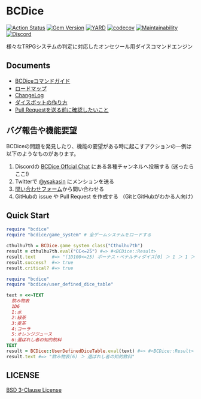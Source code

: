 # BCDice

[![Action Status](https://github.com/bcdice/BCDice/workflows/Test/badge.svg?branch=master)](https://github.com/bcdice/BCDice/actions)
[![Gem Version](https://badge.fury.io/rb/bcdice.svg)](https://badge.fury.io/rb/bcdice)
[![YARD](https://img.shields.io/badge/yard-docs-blue.svg)](https://yard.bcdice.org/)
[![codecov](https://codecov.io/gh/bcdice/BCDice/branch/master/graph/badge.svg)](https://codecov.io/gh/bcdice/BCDice)
[![Maintainability](https://api.codeclimate.com/v1/badges/15261694a7d758c4309f/maintainability)](https://codeclimate.com/github/bcdice/BCDice/maintainability)
[![Discord](https://img.shields.io/discord/597133335243784192.svg?color=7289DA&logo=discord&logoColor=fff)][invite discord]

様々なTRPGシステムの判定に対応したオンセツール用ダイスコマンドエンジン


## Documents

- [BCDiceコマンドガイド](https://docs.bcdice.org/)
- [ロードマップ](ROADMAP.md)
- [ChangeLog](CHANGELOG.md)
- [ダイスボットの作り方](docs/how_to_make_dicebot.md)
- [Pull Requestを送る前に確認したいこと](https://github.com/bcdice/BCDice/wiki/Pull-Requestを送る前に確認したいこと)

## バグ報告や機能要望

BCDiceの問題を発見したり、機能の要望がある時に起こすアクションの一例は以下のようなものがあります。

1. Discordの [BCDice Offcial Chat][invite discord] にある各種チャンネルへ投稿する (迷ったらここ!)
2. Twitterで [@ysakasin](https://twitter.com/ysakasin) にメンションを送る
3. [問い合わせフォーム](https://forms.gle/yquupEAKbBTHzYF8A)から問い合わせる
4. GitHubの issue や Pull Request を作成する （GitとGitHubがわかる人向け）

## Quick Start

```ruby
require "bcdice"
require "bcdice/game_system" # 全ゲームシステムをロードする

cthulhu7th = BCDice.game_system_class("Cthulhu7th")
result = cthulhu7th.eval("CC<=25") #=> #<BCDice::Result>
result.text      #=> "(1D100<=25) ボーナス・ペナルティダイス[0] ＞ 1 ＞ 1 ＞ クリティカル"
result.success?  #=> true
result.critical? #=> true
```

```ruby
require "bcdice"
require "bcdice/user_defined_dice_table"

text = <<~TEXT
  飲み物表
  1D6
  1:水
  2:緑茶
  3:麦茶
  4:コーラ
  5:オレンジジュース
  6:選ばれし者の知的飲料
TEXT
result = BCDice::UserDefinedDiceTable.eval(text) #=> #<BCDice::Result>
result.text #=> "飲み物表(6) ＞ 選ばれし者の知的飲料"
```

## LICENSE

[BSD 3-Clause License](LICENSE)


[invite discord]:https://discord.gg/x5MMKWA

